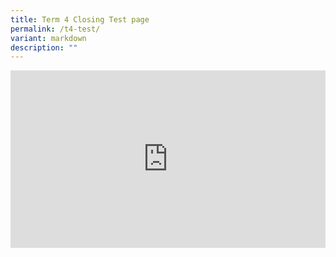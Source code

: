 ```yaml
---
title: Term 4 Closing Test page
permalink: /t4-test/
variant: markdown
description: ""
---
```

<div style="position: relative; padding-bottom: 56.25%; height: 0; overflow: hidden;">
		<iframe style="position: absolute; top: 0; left: 0; width: 100%; height: 100%;" allowfullscreen="" allow="accelerometer; autoplay; clipboard-write; encrypted-media; gyroscope; picture-in-picture; web-share" frameborder="0" title="YouTube video player" src="https://www.youtube.com/embed/r0DOGPiFL3Y?si=yiLvDYjZcGL7c3eO">
	</iframe>
</div>